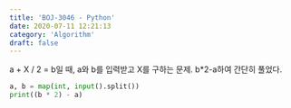 ```yaml
---
title: 'BOJ-3046 - Python'
date: 2020-07-11 12:21:13
category: 'Algorithm'
draft: false
---
```

a + X / 2 = b일 때, a와 b를 입력받고 X를 구하는 문제. b*2-a하여 간단히 풀었다.
```python
a, b = map(int, input().split())
print((b * 2) - a)

```